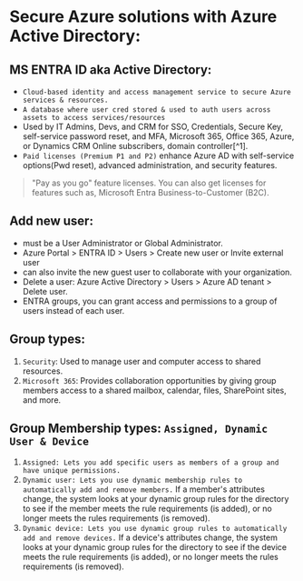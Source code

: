 # Secure Azure solutions with Azure Active Directory:

## MS ENTRA ID aka Active Directory:
- `Cloud-based identity and access management service to secure Azure services & resources.`
- `A database where user cred stored & used to auth users across assets to access services/resources`
- Used by IT Admins, Devs, and CRM for SSO, Credentials, Secure Key, self-service password reset, and MFA, Microsoft 365, Office 365, Azure, or Dynamics CRM Online subscribers, domain controller[^1].
- `Paid licenses (Premium P1 and P2)` enhance Azure AD with self-service options(Pwd reset), advanced administration, and security features.
> "Pay as you go" feature licenses. You can also get licenses for features such as, Microsoft Entra Business-to-Customer (B2C).

## Add new user:
- must be a User Administrator or Global Administrator.
- Azure Portal > ENTRA ID > Users > Create new user or Invite external user
- can also invite the new guest user to collaborate with your organization.
- Delete a user: Azure Active Directory > Users > Azure AD tenant > Delete user.
- ENTRA groups, you can grant access and permissions to a group of users instead of each user.

## Group types:
1. `Security`: Used to manage user and computer access to shared resources.
2. `Microsoft 365`: Provides collaboration opportunities by giving group members access to a shared mailbox, calendar, files, SharePoint sites, and more.

## Group Membership types: `Assigned, Dynamic User & Device`
1. `Assigned: Lets you add specific users as members of a group and have unique permissions.`
2. `Dynamic user: Lets you use dynamic membership rules to automatically add and remove members.` If a member's attributes change, the system looks at your dynamic group rules for the directory to see if the member meets the rule requirements (is added), or no longer meets the rules requirements (is removed).
3. `Dynamic device: Lets you use dynamic group rules to automatically add and remove devices.` If a device's attributes change, the system looks at your dynamic group rules for the directory to see if the device meets the rule requirements (is added), or no longer meets the rules requirements (is removed).








